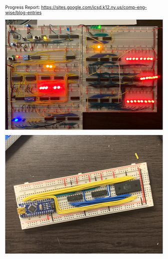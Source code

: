 Progress Report: https://sites.google.com/icsd.k12.ny.us/comp-eng-wise/blog-entries

![alt text](https://github.com/junyoung-sim/8-bit/blob/main/res/IMG_8195.jpeg)

![alt text](https://github.com/junyoung-sim/8-bit/blob/main/res/IMG_8254.jpg)